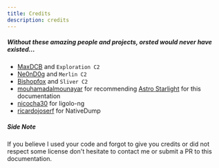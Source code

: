 ```yaml
---
title: Credits
description: credits
---
```


##### Without these amazing people and projects, orsted would never have existed...

- [MaxDCB](https://github.com/maxDcb) and `Exploration C2`
- [Ne0nD0g](https://github.com/Ne0nd0g) and `Merlin C2`
- [Bishopfox](https://github.com/BishopFox/sliver) and `Sliver C2`
- [mouhamadalmounayar](https://github.com/mouhamadalmounayar) for recommending [Astro Starlight](https://starlight.astro.build/) for this documentation
- [nicocha30](https://github.com/nicocha30) for ligolo-ng
- [ricardojoserf](https://github.com/ricardojoserf/NativeDump) for NativeDump



##### Side Note 

If you believe I used your code and forgot to give you credits or did not respect some license don't hesitate to contact me or submit a PR to this documentation.
